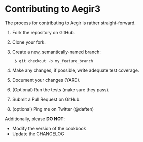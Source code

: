 Contributing to Aegir3
===============================
The process for contributing to Aegir is rather straight-forward.

1. Fork the repository on GitHub.
2. Clone your fork.
3. Create a new, semantically-named branch:

        $ git checkout -b my_feature_branch

4. Make any changes, if possible, write adequate test coverage.
5. Document your changes (YARD).
6. (Optional) Run the tests (make sure they pass).
7. Submit a Pull Request on GitHub.
8. (optional) Ping me on Twitter (@daften)

Additionally, please **DO NOT**:
- Modify the version of the cookbook
- Update the CHANGELOG
